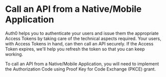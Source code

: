 # Call an API from a Native/Mobile Application

Auth0 helps you to authenticate your users and issue them the appropriate Access Tokens by taking care of the technical aspects required. Your users, with Access Tokens in hand, can then call an API securely. If the Access Token expires, we'll help you refresh the token so that you can keep working.

To call an API from a Native/Mobile Application, you will need to implement the Authorization Code using Proof Key for Code Exchange (PKCE) grant.
